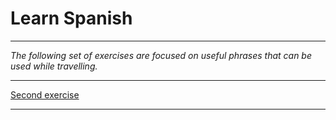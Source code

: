 <h1>Learn Spanish</h1>

<hr>

<p><i>The following set of exercises are focused on useful phrases that can be used while travelling.</i>
  </p>
  
<hr>

<p>
  <a href="practice.html" class="btnflt-r">Second exercise</a>
  </p>
  <div style="clear:both;"> </div>

<hr>

